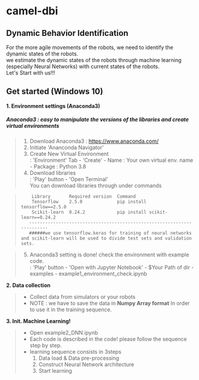 camel-dbi
=========

Dynamic Behavior Identification
-------------------------------
For the more agile movements of the robots, we need to identify the dynamic states of the robots.   
we estimate the dynamic states of the robots through machine learning (especially Neural Networks) with current states of the robots.   
Let's Start with us!!!   
   
   
Get started (Windows 10)
------------------------
**1. Environment settings (Anaconda3)**
  ##### Anaconda3 : easy to manipulate the versions of the libraries and create virtual environments   
     
>  1) Download Anaconda3 : https://www.anaconda.com/   
>  2) Initiate 'Ananconda Navigator'   
>  3) Create New Virtual Environment   
>      : 'Environment' Tab - 'Create' - Name : Your own virtual env. name - Package : Python 3.8   
>  4) Download libraries   
>      : 'Play' button - 'Open Terminal'   
>       You can download libraries through under commands   
        
>         Library       Required version  Command                                  
>         Tensorflow    2.5.0             pip install tensorflow==2.5.0       
>         Scikit-learn  0.24.2            pip install scikit-learn==0.24.2     
>        -----------------------------------------------------------------------
>        ######we use tensorflow.keras for training of neural networks and scikit-learn will be used to divide test sets and validation sets.
        
        
>  5) Anaconda3 setting is done! check the environment with example code.   
>      : 'Play' button - 'Open with Jupyter Notebook' - $Your Path of dir - examples - example1_environment_check.ipynb   

**2. Data collection**
> + Collect data from simulators or your robots   
> + NOTE : we have to save the data in **Numpy Array format** In order to use it in the training sequence.   

**3. Init. Machine Learning!**
>  + Open example2_DNN.ipynb   
>  + Each code is described in the code! please follow the sequence step by step.   
>  + learning sequence consists in 3steps   
>      1) Data load & Data pre-processing   
>      2) Construct Neural Network architecture   
>      3) Start learning   
